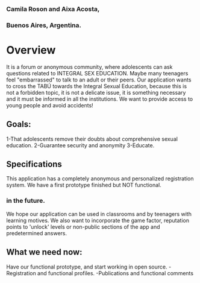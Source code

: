 
###  Camila Roson and Aixa Acosta,
###  Buenos Aires, Argentina.




# Overview

It is a forum or anonymous community, where adolescents can ask questions related to INTEGRAL SEX EDUCATION. Maybe many teenagers feel "embarrassed" to talk to an adult or their peers. Our application wants to cross the TABÚ towards the Integral Sexual Education, because this is not a forbidden topic, it is not a delicate issue, it is something necessary and it must be informed in all the institutions. We want to provide access to young people and avoid accidents!




## Goals:

 1-That adolescents remove their doubts about comprehensive sexual education.
 2-Guarantee security and anonymity
 3-Educate.




## Specifications
This application has a completely anonymous and personalized registration system. We have a first prototype finished but NOT functional.



### in the future.

We hope our application can be used in classrooms and by teenagers with learning motives.
We also want to incorporate the game factor, reputation points to 'unlock' levels or non-public sections of the app and predetermined answers.



##  What we need now:

Have our functional prototype, and start working in open source.
-Registration and functional profiles.
-Publications and functional comments
